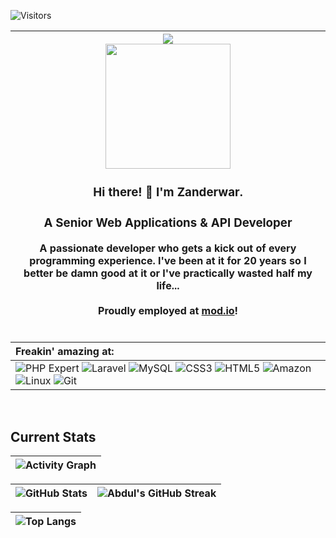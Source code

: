 ![Visitors](https://visitor-badge.laobi.icu/badge?page_id=zanderwar)

|[<img src='https://user-images.githubusercontent.com/13566916/196406776-e1fbe62c-5e7e-4579-ae56-483977fc2f8e.jpg'>](https://mod.io)<br/><img src='https://user-images.githubusercontent.com/13566916/196408959-de6f6147-5239-4bcf-bba0-fc11fab3c11f.png' width="200"><h3>Hi there! 👋 I'm Zanderwar.</h3><h3>A Senior Web Applications & API Developer</h3>A passionate developer who gets a kick out of every programming experience. I've been at it for 20 years so I better be damn good at it or I've practically wasted half my life...<br><br>Proudly employed at [mod.io](https://mod.io)!<br><br>|
|:---:|


|Freakin' amazing at:|
| :--|
|![PHP Expert](https://img.shields.io/badge/PHP-777BB4?style=for-the-badge&logo=php&logoColor=white) ![Laravel](https://user-images.githubusercontent.com/13566916/196415369-616d6a72-93ae-4161-962c-e7966b774e34.png) ![MySQL](https://img.shields.io/badge/MySQL-00000F?style=for-the-badge&logo=mysql&logoColor=white) ![CSS3](https://img.shields.io/badge/CSS3-1572B6?style=for-the-badge&logo=css3&logoColor=white) ![HTML5](https://img.shields.io/badge/HTML5-E34F26?style=for-the-badge&logo=html5&logoColor=white) ![Amazon](https://user-images.githubusercontent.com/13566916/196415314-e5db8ea3-a784-4a3b-a62f-49af156dd57a.png) ![Linux](https://user-images.githubusercontent.com/13566916/196415403-b61ea445-6747-470e-a501-72202647167d.png) ![Git](https://user-images.githubusercontent.com/13566916/196415528-916fcf67-8e5f-43f4-b534-2d5f4957b7fe.png)|
<br>

## Current Stats

|   ![Activity Graph](https://activity-graph.herokuapp.com/graph?username=zanderwar&theme=rogue) |
| :---: |

| ![GitHub Stats](https://github-readme-stats.vercel.app/api?username=zanderwar&show_icons=true&theme=city_lights) | ![Abdul's GitHub Streak](https://github-readme-streak-stats.herokuapp.com/?user=zanderwar&theme=city-lights) |
| :---: | :---: |

| ![Top Langs](https://github-readme-stats.vercel.app/api/top-langs/?username=zanderwar&theme=city_lights&hide=css,java,scheme) |
| :---: |
